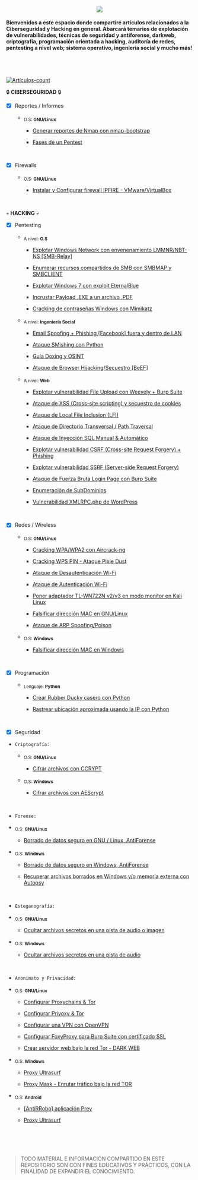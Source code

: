 <h1 align="center"><img src="https://user-images.githubusercontent.com/75953873/179371259-cdf3480f-6c6a-48dd-b32f-bf111ce0a664.png"></h1>

**Bienvenidos a este espacio donde compartiré artículos relacionados a la Ciberseguridad y Hacking en general. Abarcará temarios de explotación de vulnerabilidades, técnicas de seguridad y antiforense, darkweb, criptografía, programación orientada a hacking, auditoría de redes, pentesting a nivel web; sistema operativo, ingeniería social y mucho más!**

<h1 align="center"></h1>

</br>

[![Artículos-count](https://img.shields.io/badge/Artículos-47-00DE3E?style=for-the-badge)](https://github.com/R3LI4NT/articulos)

:lock: **CIBERSEGURIDAD** :lock:

- [x] Reportes / Informes
    - <sub>O.S: **GNU/Linux**</sub>
    
         - <a href="https://github.com/R3LI4NT/articulos/blob/main/Ciberseguridad/Reportes_Informes/GNU-Linux/nmap_report.md" target="_blank">Generar reportes de Nmap con nmap-bootstrap</a>

         - <a href="https://github.com/R3LI4NT/articulos/blob/main/Ciberseguridad/Reportes_Informes/GNU-Linux/fases_pentest.md" target="_blank">Fases de un Pentest</a>

</br>

- [x] Firewalls

    - <sub>O.S: **GNU/Linux**</sub>
    
         - <a href="https://github.com/R3LI4NT/articulos/blob/main/Ciberseguridad/Firewalls/GNU-Linux/IPfire.md" target="_blank">Instalar y Configurar firewall IPFIRE - VMware/VirtualBox</a>    

</br>

:skull: **HACKING** :skull:

- [x] Pentesting
     - <sub>A nivel: **O.S**</sub>
          - <a href="https://github.com/R3LI4NT/articulos/blob/main/Pentesting/O.S/smbRelay.md" target="_blank">Explotar Windows Network con envenenamiento LMMNR/NBT-NS [SMB-Relay]</a>

         - <a href="https://github.com/R3LI4NT/articulos/blob/main/Pentesting/O.S/SMB_enumeration.md" target="_blank">Enumerar recursos compartidos de SMB con SMBMAP y SMBCLIENT</a>

          - <a href="https://github.com/R3LI4NT/articulos/blob/main/Pentesting/O.S/eternalblue.md" target="_blank">Explotar Windows 7 con exploit EternalBlue</a>
          
          - <a href="https://github.com/R3LI4NT/articulos/blob/main/Pentesting/O.S/incrustar_Payload.md" target="_blank">Incrustar Payload .EXE a un archivo .PDF</a>
          
          - <a href="https://github.com/R3LI4NT/articulos/blob/main/Pentesting/O.S/mimikatz.md" target="_blank">Cracking de contraseñas Windows con Mimikatz</a>
          
     - <sub>A nivel: **Ingeniería Social**</sub>
          - <a href="https://github.com/R3LI4NT/articulos/blob/main/Pentesting/ING-SOCIAL/email_spoofing.md" target="_blank">Email Spoofing + Phishing [Facebook] fuera y dentro de LAN</a>
          
          - <a href="https://github.com/R3LI4NT/articulos/blob/main/Pentesting/ING-SOCIAL/SMishing.md" target="_blank">Ataque SMishing con Python</a>
          
          - <a href="https://github.com/R3LI4NT/articulos/blob/main/Pentesting/ING-SOCIAL/Doxing_OSINT.md" target="_blank">Guía Doxing y OSINT</a>
          
          - <a href="https://github.com/R3LI4NT/articulos/blob/main/Pentesting/ING-SOCIAL/BeEF.md">Ataque de Browser Hijacking/Secuestro [BeEF]</a>
          
     - <sub>A nivel: **Web**</sub>
          - <a href="https://github.com/R3LI4NT/articulos/blob/main/Pentesting/WEB/fileUpload.md" target="_blank">Explotar vulnerabilidad File Upload con Weevely + Burp Suite</a>

          - <a href="https://github.com/R3LI4NT/articulos/blob/main/Pentesting/WEB/ataqueXSS.md" target="_blank">Ataque de XSS (Cross-site scripting) y secuestro de cookies</a>
          
          - <a href="https://github.com/R3LI4NT/articulos/blob/main/Pentesting/WEB/LocalFileInclusion.md" target="_blank">Ataque de Local File Inclusion (LFI)</a>
          
          - <a href="https://github.com/R3LI4NT/articulos/blob/main/Pentesting/WEB/pathTraversal.md" target="_blank">Ataque de Directorio Transversal / Path Traversal</a>

          - <a href="https://github.com/R3LI4NT/articulos/blob/main/Pentesting/WEB/SQLI_injection.md" target="_blank">Ataque de Inyección SQL Manual & Automático</a>

          - <a href="https://github.com/R3LI4NT/articulos/blob/main/Pentesting/WEB/ataqueCSRF.md" target="_blank">Explotar vulnerabilidad CSRF (Cross-site Request Forgery) + Phishing</a>
     
          - <a href="https://github.com/R3LI4NT/articulos/blob/main/Pentesting/WEB/ataqueSSRF.md" target="_blank">Explotar vulnerabilidad SSRF (Server-side Request Forgery)</a>
       
          - <a href="https://github.com/R3LI4NT/articulos/blob/main/Pentesting/WEB/bruteForce_BS.md" target="_blank">Ataque de Fuerza Bruta Login Page con Burp Suite</a>

          - <a href="https://github.com/R3LI4NT/articulos/blob/main/Pentesting/WEB/enum_subdominios.md" target="_blank">Enumeración de SubDominios</a>

          - <a href="#" target="_blank">Vulnerabilidad XMLRPC.php de WordPress</a>


</br>

- [x] Redes / Wireless
    - <sub>O.S: **GNU/Linux**</sub>

        - <a href="https://github.com/R3LI4NT/articulos/blob/main/Redes/GNU-Linux/crackingWPA_aircrack.md" target="_blank">Cracking WPA/WPA2 con Aircrack-ng</a>

        - <a href="https://github.com/R3LI4NT/articulos/blob/main/Redes/GNU-Linux/crackingWPS.md" target="_blank">Cracking WPS PIN - Ataque Pixie Dust</a>
        
        - <a href="https://github.com/R3LI4NT/articulos/blob/main/Redes/GNU-Linux/desautenticacion.md" target="_blank">Ataque de Desautenticación Wi-Fi</a>
        
        - <a href="https://github.com/R3LI4NT/articulos/blob/main/Redes/GNU-Linux/autenticacion.md" target="_blank">Ataque de Autenticación Wi-Fi</a>
        
        - <a href="https://github.com/R3LI4NT/articulos/blob/main/Redes/GNU-Linux/tlwn722n.md" target="_blank">Poner adaptador TL-WN722N v2/v3 en modo monitor en Kali Linux</a>
        
        - <a href="https://github.com/R3LI4NT/articulos/blob/main/Redes/GNU-Linux/falsificarMAC.md" target="_blank">Falsificar dirección MAC en GNU/Linux</a>
        
        - <a href="https://github.com/R3LI4NT/articulos/blob/main/Redes/GNU-Linux/ARP_Spoofing.md" target="_blank">Ataque de ARP Spoofing/Poison</a>
        
    - <sub>O.S: **Windows**</sub>
        - <a href="https://github.com/R3LI4NT/articulos/blob/main/Redes/Windows/falsificarMAC.md" target="_blank">Falsificar dirección MAC en Windows</a>
        
</br>

- [x] Programación
   - <sub>Lenguaje: **Python**</sub>
   
      - <a href="https://github.com/R3LI4NT/articulos/blob/main/Programacion/Python/RubberDucky.md" target="_blank">Crear Rubber Ducky casero con Python</a>
      
      - <a href="https://github.com/R3LI4NT/articulos/blob/main/Programacion/Python/IPtracker.md" target="_blank">Rastrear ubicación aproximada usando la IP con Python</a>

</br>

- [x] Seguridad
 - `Criptografía:`
     
     - <sub>O.S: **GNU/Linux**</sub>
    
        - <a href="https://github.com/R3LI4NT/articulos/blob/main/Seguridad/Criptograf%C3%ADa/GNU-Linux/ccrypt.md" target="_blank">Cifrar archivos con CCRYPT</a>
    
     - <sub>O.S: **Windows**</sub>

        - <a href="https://github.com/R3LI4NT/articulos/blob/main/Seguridad/Criptograf%C3%ADa/Windows/AEScrypt.md" target="_blank">Cifrar archivos con AEScrypt</a>
     
</br>

  - `Forense:`
  
  - <sub>O.S: **GNU/Linux**</sub>

    - <a href="https://github.com/R3LI4NT/articulos/blob/main/Seguridad/Forense/GNU-Linux/shred.md" target="_blank">Borrado de datos seguro en GNU / Linux, AntiForense</a>
        
  - <sub>O.S: **Windows**</sub>

    - <a href="https://github.com/R3LI4NT/articulos/blob/main/Seguridad/Forense/Windows/bitkiller_shredder.md" target="_blank">Borrado de datos seguro en Windows, AntiForense</a>

    - <a href="https://github.com/R3LI4NT/articulos/blob/main/Seguridad/Forense/Windows/autopsyWindows.md" target="_blank">Recuperar archivos borrados en Windows y/o memoria externa con Autopsy</a>

</br>        

  - `Esteganografía:`
  
  - <sub>O.S: **GNU/Linux**</sub>
       - <a href="https://github.com/R3LI4NT/articulos/blob/main/Seguridad/Esteganograf%C3%ADa/GNU-Linux/Steghide.md" target="_blank">Ocultar archivos secretos en una pista de audio o imagen</a>

  - <sub>O.S: **Windows**</sub>
   
       - <a href="https://github.com/R3LI4NT/articulos/blob/main/Seguridad/Esteganograf%C3%ADa/Windows/DeepSound.md" target="_blank">Ocultar archivos secretos en una pista de audio</a>
       
</br>

  - `Anonimato y Privacidad:`
  
  - <sub>O.S: **GNU/Linux**</sub>
    - <a href="https://github.com/R3LI4NT/articulos/blob/main/Seguridad/Anonimato/GNU-Linux/proxychains_tor.md" target="_blank">Configurar Proxychains & Tor</a>
    
    - <a href="https://github.com/R3LI4NT/articulos/blob/main/Seguridad/Anonimato/GNU-Linux/privoxy_tor.md" target="_blank">Configurar Privoxy & Tor</a>
    
    - <a href="https://github.com/R3LI4NT/articulos/blob/main/Seguridad/Anonimato/GNU-Linux/openvpn.md" target="_blank">Configurar una VPN con OpenVPN</a>
    
    - <a href="https://github.com/R3LI4NT/articulos/blob/main/Seguridad/Anonimato/GNU-Linux/FoxyProxy.md" target="_blank">Configurar FoxyProxy para Burp Suite con certificado SSL</a>

    - <a href="https://github.com/R3LI4NT/articulos/blob/main/Seguridad/Anonimato/GNU-Linux/darkweb.md" target="_blank">Crear servidor web bajo la red Tor - DARK WEB</a>

  - <sub>O.S: **Windows**</sub>
    - <a href="https://github.com/R3LI4NT/articulos/blob/main/Seguridad/Anonimato/Windows/proxyUltrasurf.md" target="_blank">Proxy Ultrasurf</a>

    - <a href="https://github.com/R3LI4NT/articulos/blob/main/Seguridad/Anonimato/Windows/proxymask.md" target="_blank">Proxy Mask - Enrutar tráfico bajo la red TOR</a>
    
  - <sub>O.S: **Android**</sub>
    - <a href="https://github.com/R3LI4NT/articulos/blob/main/Seguridad/Anonimato/Android/prey.md" target="_blank">[AntiRRobo] aplicación Prey</a>

    - <a href="https://github.com/R3LI4NT/articulos/blob/main/Seguridad/Anonimato/Android/proxyUltrasurf.md" target="_blank">Proxy Ultrasurf</a>
    
</br>

</br>

<h1 align="center"></h1>

> TODO MATERIAL E INFORMACIÓN COMPARTIDO EN ESTE REPOSITORIO SON CON FINES EDUCATIVOS Y PRÁCTICOS, CON LA FINALIDAD DE EXPANDIR EL CONOCIMIENTO.

<h1 align="center"></h1>
